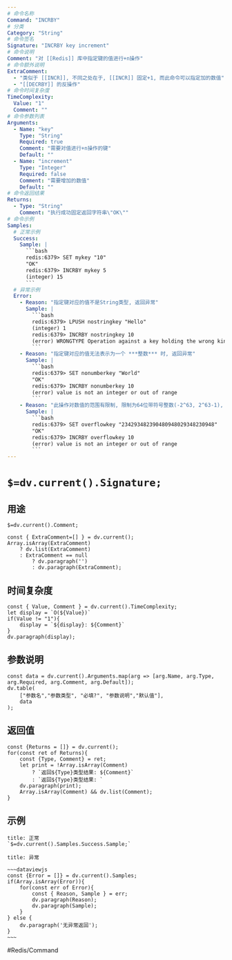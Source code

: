 ```yaml
---
# 命令名称
Command: "INCRBY"
# 分类
Category: "String"
# 命令签名
Signature: "INCRBY key increment"
# 命令说明
Comment: "对 [[Redis]] 库中指定键的值进行+n操作"
# 命令额外说明
ExtraComment:
  - "类似于 [[INCR]], 不同之处在于, [[INCR]] 固定+1, 而此命令可以指定加的数值"
  - "[[DECRBY]] 的反操作"
# 命令时间复杂度
TimeComplexity:
  Value: "1"
  Comment: ""
# 命令参数列表
Arguments:
  - Name: "key"
    Type: "String"
    Required: true
    Comment: "需要对值进行+n操作的键"
    Default: ""
  - Name: "increment"
    Type: "Integer"
    Required: false
    Comment: "需要增加的数值"
    Default: ""
# 命令返回结果
Returns:
  - Type: "String"
    Comment: "执行成功固定返回字符串\"OK\""
# 命令示例
Samples:
  # 正常示例
  Success:
    Sample: |
      ```bash
      redis:6379> SET mykey "10"
      "OK"
      redis:6379> INCRBY mykey 5
      (integer) 15
      ```
  # 异常示例
  Error:
    - Reason: "指定键对应的值不是String类型, 返回异常"
      Sample: |
        ```bash
        redis:6379> LPUSH nostringkey "Hello"
        (integer) 1
        redis:6379> INCRBY nostringkey 10
        (error) WRONGTYPE Operation against a key holding the wrong kind of value
        ``` 
    - Reason: "指定键对应的值无法表示为一个 ***整数*** 时, 返回异常"
      Sample: |
        ```bash
        redis:6379> SET nonumberkey "World"
        "OK"
        redis:6379> INCRBY nonumberkey 10
        (error) value is not an integer or out of range
        ```
    - Reason: "此操作对数值的范围有限制, 限制为64位带符号整数(-2^63, 2^63-1), 当被操作的值超出此范围时, 返回异常"
      Sample: |
        ```bash
        redis:6379> SET overflowkey "234293482390480948029348230948"
        "OK"
        redis:6379> INCRBY overflowkey 10
        (error) value is not an integer or out of range
        ```
---
```


# `$=dv.current().Signature;`

## 用途
`$=dv.current().Comment;`

```dataviewjs
const { ExtraComment=[] } = dv.current();
Array.isArray(ExtraComment) 
	? dv.list(ExtraComment) 
	: ExtraComment == null 
		? dv.paragraph('') 
		: dv.paragraph(ExtraComment);
```

## 时间复杂度
```dataviewjs
const { Value, Comment } = dv.current().TimeComplexity;
let display = `O(${Value})`
if(Value != "1"){
	display = `${display}: ${Comment}`
}
dv.paragraph(display);
```

## 参数说明
```dataviewjs
const data = dv.current().Arguments.map(arg => [arg.Name, arg.Type, arg.Required, arg.Comment, arg.Default]);
dv.table(
	["参数名","参数类型", "必填?", "参数说明","默认值"],
	data
);
```

## 返回值
```dataviewjs
const {Returns = []} = dv.current();
for(const ret of Returns){
	const {Type, Comment} = ret;
	let print = !Array.isArray(Comment) 
		? `返回${Type}类型结果: ${Comment}`
		: `返回${Type}类型结果: `
	dv.paragraph(print);
	Array.isArray(Comment) && dv.list(Comment);
}
```

## 示例
```ad-success
title: 正常
`$=dv.current().Samples.Success.Sample;`
```

```ad-danger
title: 异常

~~~dataviewjs
const {Error = []} = dv.current().Samples;
if(Array.isArray(Error)){
	for(const err of Error){
		const { Reason, Sample } = err;
		dv.paragraph(Reason);
		dv.paragraph(Sample);
	}
} else {
	dv.paragraph('无异常返回');
}
~~~

```

#Redis/Command 